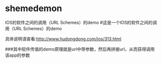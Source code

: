 # shemedemon
IOS的软件之间的调用（URL Schemes）的demo
#这是一个IOS的软件之间的调用（URL Schemes）的demo

具体说明请查看:http://www.hudongdong.com/ios/313.html

###其中软件传值的demo原理就是url中带参数，然后再拼接url，从而获得调用该app的参数